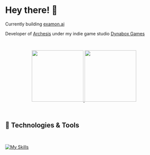 # Hey there! 👋

Currently building [examon.ai](https://examon.ai)

Developer of [Archesis](https://store.steampowered.com/app/2369930/Archesis/) under my indie game studio [Dynabox Games](https://www.dynaboxgames.com)

<br />

<p align="center">
  <a href="https://github.com/antoinekllee">
    <img height="165em" src="https://github-readme-stats-antoinekllee.vercel.app/api?username=antoinekllee&show_icons=true&theme=dracula&include_all_commits" />
  </a>
  <a href="https://github.com/antoinekllee">
    <img height="165em" src="https://github-readme-stats-antoinekllee.vercel.app/api/top-langs/?username=antoinekllee&langs_count=8&layout=compact&theme=dracula&exclude_repo=Archesis,The-Shadow-Crossing,Warlandia,Synergy-Interactive-Game,examon_scraping" /> 
  </a>
</p>

<br />

## 🔧 Technologies & Tools

<br />

[![My Skills](https://skillicons.dev/icons?i=nodejs,express,ts,js,nextjs,mongodb,py,flask,aws,html,css,gatsby,react,tailwind,unity,cs,github,d3,dynamodb,java,raspberrypi,postman,firebase,postgres,sequelize,sqlite,tensorflow,vscode,ai,ps,eclipse,cpp&perline=16)](https://github.com/antoinekllee)
